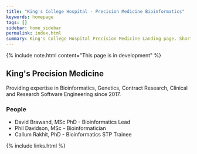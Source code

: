 ```yaml
---
title: "King's College Hospital - Precision Medicine Bioinformatics"
keywords: homepage
tags: []
sidebar: home_sidebar
permalink: index.html
summary: King's College Hospital Precision Medicine Landing page. Short overview of the bioinformatics services.
---
```


{% include note.html content="This page is in development" %}

## King's Precision Medicine

Providing expertise in Bioinformatics, Genetics, Contract Research, Clinical and Research Software Engineering since 2017.

### People

- David Brawand, MSc PhD - Bioinformatics Lead
- Phil Davidson, MSc - Bioinformatician
- Callum Rakhit, PhD - Bioinformatics STP Trainee

{% include links.html %}

